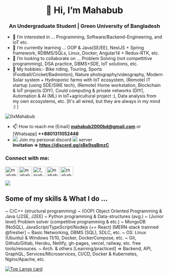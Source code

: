 
<h1 align="center">👋 Hi, I’m Mahabub</h1>
<h3 align="center">An Undergraduate Student | Green University of Bangladesh</h3>

- 👀 I’m interested in ... Programming, Software/Backend-Engineering, and IoT etc.
- 🌱 I’m currently learning ... OOP & Java(SE/EE), NestJS + Spring framework, RDBMS/SQLs, Linux, Docker, Angular14 + Redux-RTK, etc.
- 💞️ I’m looking to collaborate on ... Problem Solving (not compettitive programming), DSA practice, DBMS+SDE, IoT solutions, etc.
- 🔆 My hobbies:- Bike riding, Touring, Sports (Football/Cricket/Badminton), Nature photography/videography, Modern Solar system + Hydroponic farms with IoT ecosystem, (Remote) IT startup (using SDE/SWE tech), (Remote) Home workstation, Blockchain & IoT projects (DIY), Could computing & private networks (DIY), Automation & AI (ML) in IoT+agricultural project :), Data analysis from my own ecosystems, etc. [It's all wired, but they are always in my mind :) ]


<p align="left"> <img src="https://komarev.com/ghpvc/?username=0xMahabub&label=Profile%20views&color=0e75b6&style=flat" alt="0xMahabub" /> </p>

- 📫 How to reach me [Email] **mahabub2000bd@gmail.com** or [Whatsapp] **++8801311052448**
- <img src="https://cdn.jsdelivr.net/gh/Readme-Workflows/Readme-Icons@main/icons/octicons/ApprovedChanges.svg" /> Join my personal discord <img src="https://cdn.icon-icons.com/icons2/2108/PNG/32/discord_icon_130958.png"/> server <br /> **Invitation => https://discord.gg/sBe9xqBmzC**

<h3 align="left">Connect with me:</h3>
<p align="left">
<a href="https://linkedin.com/in/mahabub2000/" target="blank"><img align="center" src="https://raw.githubusercontent.com/rahuldkjain/github-profile-readme-generator/master/src/images/icons/Social/linked-in-alt.svg" alt="mahabub2000/" height="30" width="40" /></a>
<!-- <a href="https://kaggle.com/username" target="blank"><img align="center" src="https://raw.githubusercontent.com/rahuldkjain/github-profile-readme-generator/master/src/images/icons/Social/kaggle.svg" alt="name" height="30" width="40" /></a> -->
<a href="https://fb.com/mahabub6333/" target="blank"><img align="center" src="https://raw.githubusercontent.com/rahuldkjain/github-profile-readme-generator/master/src/images/icons/Social/facebook.svg" alt="mahabub/" height="30" width="40" /></a>
<a href="https://instagram.com/7_mahabub/" target="blank"><img align="center" src="https://raw.githubusercontent.com/rahuldkjain/github-profile-readme-generator/master/src/images/icons/Social/instagram.svg" alt="7_mahabub/" height="30" width="40" /></a>
<!--<a href="https://www.codechef.com/users/username" target="blank"><img align="center" src="https://cdn.jsdelivr.net/npm/simple-icons@3.1.0/icons/codechef.svg" alt="name" height="30" width="40" /></a>-->
<a href="https://www.hackerrank.com/mahabub072" target="blank"><img align="center" src="https://raw.githubusercontent.com/rahuldkjain/github-profile-readme-generator/master/src/images/icons/Social/hackerrank.svg" alt="mahabub072" height="30" width="40" /></a>
<!--<a href="https://codeforces.com/profile/mahabub72" target="blank"><img align="center" src="https://raw.githubusercontent.com/rahuldkjain/github-profile-readme-generator/master/src/images/icons/Social/codeforces.svg" alt="mahabub72" height="30" width="40" /></a>-->
<a href="https://www.leetcode.com/mahabub072/" target="blank"><img align="center" src="https://raw.githubusercontent.com/rahuldkjain/github-profile-readme-generator/master/src/images/icons/Social/leet-code.svg" alt="mahabub72/" height="30" width="40" /></a>
<!--<a href="https://auth.geeksforgeeks.org/user/username" target="blank"><img align="center" src="https://raw.githubusercontent.com/rahuldkjain/github-profile-readme-generator/master/src/images/icons/Social/geeks-for-geeks.svg" alt="username" height="30" width="40" /></a>
</p> -->
<!-- <img width="500px" alt="0xMahabub Github Stats"  src="https://github-readme-stats.vercel.app/api?username=0xMahabub&show_icons=true"/> -->
<p align="left">
  <a href="https://github.com/0xMahabub"> <img align="center" src="https://github-readme-stats.anuraghazra1.vercel.app/api/top-langs/?username=0xMahabub&layout=compact&theme=radical" />
  </a>
</p>



## Some of my skills & What I do ...
~ C/C++ (structural programming)
~ (OOP) Object Oriented Programming & Java (J2SE, J2EE)
~ Python programming & Data-structures (avg.)
~ (Junior level) Problem solver (competitive programming & etc.)
~ MongoDB (NoSQL), JavaScript/TypeScript/Nodejs (+= React) [MERN-stack trainned @fresher]
~ Basic Networking, DBMS (SQL), SDLC, etc.
~ OS: Linux (Ubuntu) & Windows 11/10, Docker, DockerCompose, etc.
~ Git, Github/Gitlab, Heroku, Netlify, gh-pages, vercel, railway, etc. free tools/resouces.
~ Arch. & others [Learning/practiced] => Backend, API, GraphQL, Services/Microservices, CI/CD, Docker & Kubernetes, Nginx/Apache, etc.



[![Top Langs card](https://github-readme-stats.vercel.app/api/top-langs/?username=0xMahabub&card_width=500)](https://github.com/0xMahabub/)
<!---
0xMahabub/0xMahabub is a ✨ special ✨ repository because its `README.md` (this file) appears on your GitHub profile.
You can click the Preview link to take a look at your changes.

[![LinkedIn Connect](https://img.shields.io/badge/%20-Connect-black?color=14171A&labelColor=212121&logo=linkedin&logoColor=ffffff)](https://www.linkedin.com/in/mahabub2000/) 
[![Facebook Follow](https://img.shields.io/badge/%20-Follow-black?color=14171A&labelColor=1976d2&logo=facebook&logoColor=ffffff)](https://web.facebook.com/mahabub6333) 
-->

